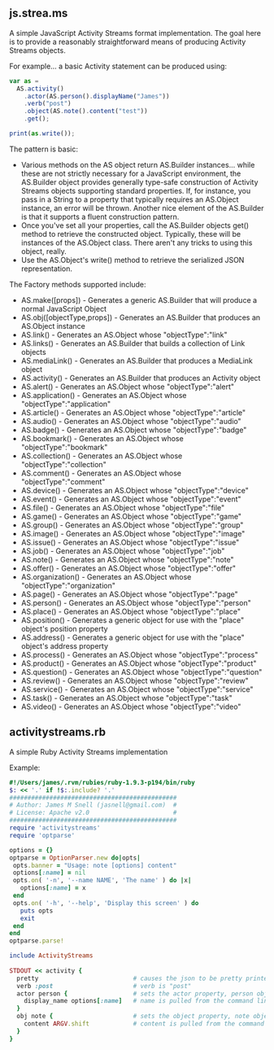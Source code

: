 ## js.strea.ms

A simple JavaScript Activity Streams format implementation. The goal 
here is to provide a reasonably straightforward means of producing 
Activity Streams objects.

For example... a basic Activity statement can be produced using:

``` javascript
var as = 
  AS.activity()
    .actor(AS.person().displayName("James"))
    .verb("post")
    .object(AS.note().content("test"))
    .get();

print(as.write());
```

The pattern is basic:

 * Various methods on the AS object return AS.Builder instances... 
   while these are not strictly necessary for a JavaScript environment,
   the AS.Builder object provides generally type-safe construction 
   of Activity Streams objects supporting standard properties. If,
   for instance, you pass in a String to a property that typically
   requires an AS.Object instance, an error will be thrown. Another
   nice element of the AS.Builder is that it supports a fluent
   construction pattern.
 * Once you've set all your properties, call the AS.Builder objects
   get() method to retrieve the constructed object. Typically, these
   will be instances of the AS.Object class. There aren't any tricks
   to using this object, really. 
 * Use the AS.Object's write() method to retrieve the serialized JSON
   representation.

The Factory methods supported include:

 * AS.make([props]) - Generates a generic AS.Builder that will produce a normal JavaScript Object
 * AS.obj([objectType,props]) - Generates an AS.Builder that produces an AS.Object instance
 * AS.link() - Generates an AS.Object whose "objectType":"link"
 * AS.links() - Generates an AS.Builder that builds a collection of Link objects
 * AS.mediaLink() - Generates an AS.Builder that produces a MediaLink object
 * AS.activity() - Generates an AS.Builder that produces an Activity object
 * AS.alert() - Generates an AS.Object whose "objectType":"alert"
 * AS.application() - Generates an AS.Object whose "objectType":"application"
 * AS.article() - Generates an AS.Object whose "objectType":"article"
 * AS.audio() - Generates an AS.Object whose "objectType":"audio"
 * AS.badge() - Generates an AS.Object whose "objectType":"badge"
 * AS.bookmark() - Generates an AS.Object whose "objectType":"bookmark"
 * AS.collection() - Generates an AS.Object whose "objectType":"collection"
 * AS.comment() - Generates an AS.Object whose "objectType":"comment"
 * AS.device() - Generates an AS.Object whose "objectType":"device"
 * AS.event() - Generates an AS.Object whose "objectType":"event"
 * AS.file() - Generates an AS.Object whose "objectType":"file"
 * AS.game() - Generates an AS.Object whose "objectType":"game"
 * AS.group() - Generates an AS.Object whose "objectType":"group"
 * AS.image() - Generates an AS.Object whose "objectType":"image"
 * AS.issue() - Generates an AS.Object whose "objectType":"issue"
 * AS.job() - Generates an AS.Object whose "objectType":"job"
 * AS.note() - Generates an AS.Object whose "objectType":"note"
 * AS.offer() - Generates an AS.Object whose "objectType":"offer"
 * AS.organization() - Generates an AS.Object whose "objectType":"organization"
 * AS.page() - Generates an AS.Object whose "objectType":"page"
 * AS.person() - Generates an AS.Object whose "objectType":"person"
 * AS.place() - Generates an AS.Object whose "objectType":"place"
 * AS.position() - Generates a generic object for use with the "place" object's position property
 * AS.address() - Generates a generic object for use with the "place" object's address property
 * AS.process() - Generates an AS.Object whose "objectType":"process"
 * AS.product() - Generates an AS.Object whose "objectType":"product"
 * AS.question() - Generates an AS.Object whose "objectType":"question"
 * AS.review() - Generates an AS.Object whose "objectType":"review"
 * AS.service() - Generates an AS.Object whose "objectType":"service"
 * AS.task() - Generates an AS.Object whose "objectType":"task"
 * AS.video() - Generates an AS.Object whose "objectType":"video"



## activitystreams.rb

A simple Ruby Activity Streams implementation

Example: 
 
``` ruby
#!/Users/james/.rvm/rubies/ruby-1.9.3-p194/bin/ruby
$: << '.' if !$:.include? '.'
##############################################
# Author: James M Snell (jasnell@gmail.com)  #
# License: Apache v2.0                       #
##############################################
require 'activitystreams'
require 'optparse'

options = {}
optparse = OptionParser.new do|opts|
 opts.banner = "Usage: note [options] content"
 options[:name] = nil
 opts.on( '-n', '--name NAME', 'The name' ) do |x|
   options[:name] = x
 end
 opts.on( '-h', '--help', 'Display this screen' ) do
   puts opts
   exit
 end
end
optparse.parse!

include ActivityStreams
 
STDOUT << activity {
  pretty                          # causes the json to be pretty printed
  verb :post                      # verb is "post"
  actor person {                  # sets the actor property, person object
    display_name options[:name]   # name is pulled from the command line args
  }
  obj note {                      # sets the object property, note object
    content ARGV.shift            # content is pulled from the command line args
  }
}
```
